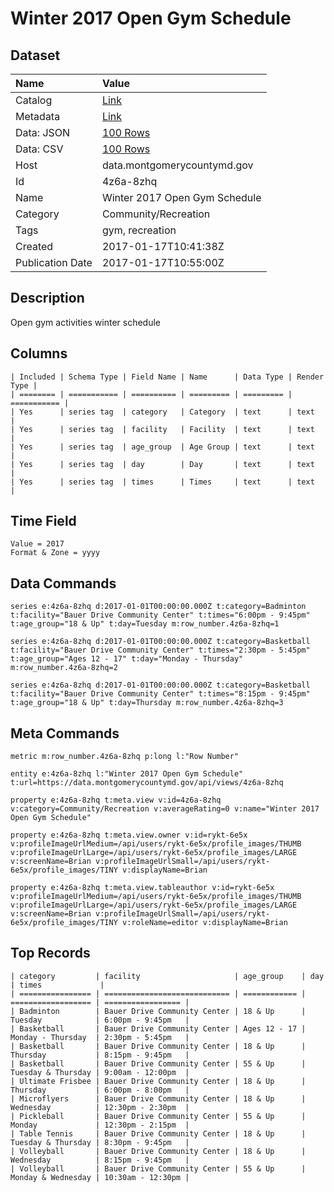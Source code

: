 # Winter 2017 Open Gym Schedule

## Dataset

| Name | Value |
| :--- | :---- |
| Catalog | [Link](https://catalog.data.gov/dataset/winter-2017-open-gym-schedule) |
| Metadata | [Link](https://data.montgomerycountymd.gov/api/views/4z6a-8zhq) |
| Data: JSON | [100 Rows](https://data.montgomerycountymd.gov/api/views/4z6a-8zhq/rows.json?max_rows=100) |
| Data: CSV | [100 Rows](https://data.montgomerycountymd.gov/api/views/4z6a-8zhq/rows.csv?max_rows=100) |
| Host | data.montgomerycountymd.gov |
| Id | 4z6a-8zhq |
| Name | Winter 2017 Open Gym Schedule |
| Category | Community/Recreation |
| Tags | gym, recreation |
| Created | 2017-01-17T10:41:38Z |
| Publication Date | 2017-01-17T10:55:00Z |

## Description

Open gym activities winter schedule

## Columns

```ls
| Included | Schema Type | Field Name | Name      | Data Type | Render Type |
| ======== | =========== | ========== | ========= | ========= | =========== |
| Yes      | series tag  | category   | Category  | text      | text        |
| Yes      | series tag  | facility   | Facility  | text      | text        |
| Yes      | series tag  | age_group  | Age Group | text      | text        |
| Yes      | series tag  | day        | Day       | text      | text        |
| Yes      | series tag  | times      | Times     | text      | text        |
```

## Time Field

```ls
Value = 2017
Format & Zone = yyyy
```

## Data Commands

```ls
series e:4z6a-8zhq d:2017-01-01T00:00:00.000Z t:category=Badminton t:facility="Bauer Drive Community Center" t:times="6:00pm - 9:45pm" t:age_group="18 & Up" t:day=Tuesday m:row_number.4z6a-8zhq=1

series e:4z6a-8zhq d:2017-01-01T00:00:00.000Z t:category=Basketball t:facility="Bauer Drive Community Center" t:times="2:30pm - 5:45pm" t:age_group="Ages 12 - 17" t:day="Monday - Thursday" m:row_number.4z6a-8zhq=2

series e:4z6a-8zhq d:2017-01-01T00:00:00.000Z t:category=Basketball t:facility="Bauer Drive Community Center" t:times="8:15pm - 9:45pm" t:age_group="18 & Up" t:day=Thursday m:row_number.4z6a-8zhq=3
```

## Meta Commands

```ls
metric m:row_number.4z6a-8zhq p:long l:"Row Number"

entity e:4z6a-8zhq l:"Winter 2017 Open Gym Schedule" t:url=https://data.montgomerycountymd.gov/api/views/4z6a-8zhq

property e:4z6a-8zhq t:meta.view v:id=4z6a-8zhq v:category=Community/Recreation v:averageRating=0 v:name="Winter 2017 Open Gym Schedule"

property e:4z6a-8zhq t:meta.view.owner v:id=rykt-6e5x v:profileImageUrlMedium=/api/users/rykt-6e5x/profile_images/THUMB v:profileImageUrlLarge=/api/users/rykt-6e5x/profile_images/LARGE v:screenName=Brian v:profileImageUrlSmall=/api/users/rykt-6e5x/profile_images/TINY v:displayName=Brian

property e:4z6a-8zhq t:meta.view.tableauthor v:id=rykt-6e5x v:profileImageUrlMedium=/api/users/rykt-6e5x/profile_images/THUMB v:profileImageUrlLarge=/api/users/rykt-6e5x/profile_images/LARGE v:screenName=Brian v:profileImageUrlSmall=/api/users/rykt-6e5x/profile_images/TINY v:roleName=editor v:displayName=Brian
```

## Top Records

```ls
| category         | facility                     | age_group    | day                | times             | 
| ================ | ============================ | ============ | ================== | ================= | 
| Badminton        | Bauer Drive Community Center | 18 & Up      | Tuesday            | 6:00pm - 9:45pm   | 
| Basketball       | Bauer Drive Community Center | Ages 12 - 17 | Monday - Thursday  | 2:30pm - 5:45pm   | 
| Basketball       | Bauer Drive Community Center | 18 & Up      | Thursday           | 8:15pm - 9:45pm   | 
| Basketball       | Bauer Drive Community Center | 55 & Up      | Tuesday & Thursday | 9:00am - 12:00pm  | 
| Ultimate Frisbee | Bauer Drive Community Center | 18 & Up      | Thursday           | 6:00pm - 8:00pm   | 
| Microflyers      | Bauer Drive Community Center | 18 & Up      | Wednesday          | 12:30pm - 2:30pm  | 
| Pickleball       | Bauer Drive Community Center | 55 & Up      | Monday             | 12:30pm - 2:15pm  | 
| Table Tennis     | Bauer Drive Community Center | 18 & Up      | Tuesday & Thursday | 8:30pm - 9:45pm   | 
| Volleyball       | Bauer Drive Community Center | 18 & Up      | Wednesday          | 8:15pm - 9:45pm   | 
| Volleyball       | Bauer Drive Community Center | 55 & Up      | Monday & Wednesday | 10:30am - 12:30pm | 
```
